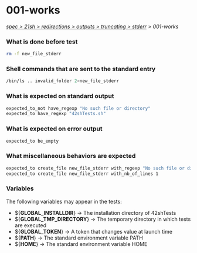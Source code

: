 # 001-works

*[spec > 21sh > redirections > outputs > truncating > stderr](..) > 001-works*

### What is done before test

```bash
rm -f new_file_stderr
```

### Shell commands that are sent to the standard entry

```bash
/bin/ls .. invalid_folder 2>new_file_stderr

```

### What is expected on standard output

```bash
expected_to_not have_regexp "No such file or directory"
expected_to have_regexp "42shTests.sh"

```

### What is expected on error output

```bash
expected_to be_empty
```

### What miscellaneous behaviors are expected

```bash
expected_to create_file new_file_stderr with_regexp "No such file or directory"
expected_to create_file new_file_stderr with_nb_of_lines 1
```

### Variables

The following variables may appear in the tests:

* ${**GLOBAL_INSTALLDIR**} -> The installation directory of 42shTests
* ${**GLOBAL_TMP_DIRECTORY**} -> The temporary directory in which tests are executed
* ${**GLOBAL_TOKEN**} -> A token that changes value at launch time
* ${**PATH**} -> The standard environment variable PATH
* ${**HOME**} -> The standard environment variable HOME
